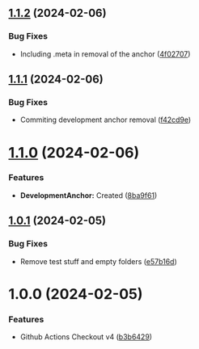 ## [1.1.2](https://github.com/lungcrew/unity-lungfetcher/compare/v1.1.1...v1.1.2) (2024-02-06)


### Bug Fixes

* Including .meta in removal of the anchor ([4f02707](https://github.com/lungcrew/unity-lungfetcher/commit/4f02707d8481d1eda527d36be163d9785d6ef1fa))

## [1.1.1](https://github.com/lungcrew/unity-lungfetcher/compare/v1.1.0...v1.1.1) (2024-02-06)


### Bug Fixes

* Commiting development anchor removal ([f42cd9e](https://github.com/lungcrew/unity-lungfetcher/commit/f42cd9e9b360bf56b1df3199a57375325de31a6d))

# [1.1.0](https://github.com/lungcrew/unity-lungfetcher/compare/v1.0.1...v1.1.0) (2024-02-06)


### Features

* **DevelopmentAnchor:** Created ([8ba9f61](https://github.com/lungcrew/unity-lungfetcher/commit/8ba9f612b3ff73abac9dbddbd840eec7ddb617df))

## [1.0.1](https://github.com/lungcrew/unity-lungfetcher/compare/v1.0.0...v1.0.1) (2024-02-05)


### Bug Fixes

* Remove test stuff and empty folders ([e57b16d](https://github.com/lungcrew/unity-lungfetcher/commit/e57b16d237c3097dd6816589828d20828657c463))

# 1.0.0 (2024-02-05)


### Features

* Github Actions Checkout v4 ([b3b6429](https://github.com/lungcrew/unity-lungfetcher/commit/b3b64293669989161b198458d6b8b0f8c8428a34))
